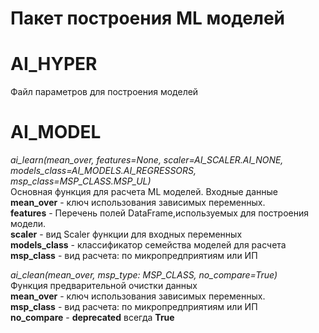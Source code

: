 # Пакет построения ML моделей #

# AI_HYPER #

Файл параметров для построения моделей

# AI_MODEL #
*ai_learn(mean_over, features=None, scaler=AI_SCALER.AI_NONE,<br> 
models_class=AI_MODELS.AI_REGRESSORS,<br> msp_class=MSP_CLASS.MSP_UL)*<br>
Основная функция для расчета ML моделей. Входные данные<br>
__mean_over__ - ключ использования зависимых переменных.<br>
__features__ - Перечень полей DataFrame,используемых для построения модели.<br>
__scaler__ - вид Scaler функции для входных переменных <br>
__models_class__ - классификатор семейства моделей для расчета<br>
__msp_class__ - вид расчета: по микропредприятиям или ИП<br>

*ai_clean(mean_over, msp_type: MSP_CLASS, no_compare=True)* <br>
Функция предварительной очистки данных <br>
__mean_over__ - ключ использования зависимых переменных.<br>
__msp_class__ - вид расчета: по микропредприятиям или ИП<br>
__no_compare__ - __deprecated__ всегда __True__
